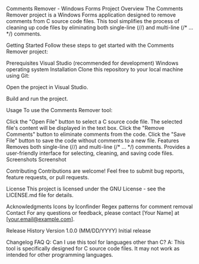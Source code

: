 Comments Remover - Windows Forms Project
Overview
The Comments Remover project is a Windows Forms application designed to remove comments from C source code files. This tool simplifies the process of cleaning up code files by eliminating both single-line (//) and multi-line (/* ... */) comments.

Getting Started
Follow these steps to get started with the Comments Remover project:

Prerequisites
Visual Studio (recommended for development)
Windows operating system
Installation
Clone this repository to your local machine using Git:

Open the project in Visual Studio.

Build and run the project.

Usage
To use the Comments Remover tool:

Click the "Open File" button to select a C source code file.
The selected file's content will be displayed in the text box.
Click the "Remove Comments" button to eliminate comments from the code.
Click the "Save File" button to save the code without comments to a new file.
Features
Removes both single-line (//) and multi-line (/* ... */) comments.
Provides a user-friendly interface for selecting, cleaning, and saving code files.
Screenshots
Screenshot

Contributing
Contributions are welcome! Feel free to submit bug reports, feature requests, or pull requests.

License
This project is licensed under the GNU License - see the LICENSE.md file for details.

Acknowledgments
Icons by Iconfinder
Regex patterns for comment removal
Contact
For any questions or feedback, please contact [Your Name] at [your.email@example.com].

Release History
Version 1.0.0 (MM/DD/YYYY)
Initial release

Changelog
FAQ
Q: Can I use this tool for languages other than C?
A: This tool is specifically designed for C source code files. It may not work as intended for other programming languages.

